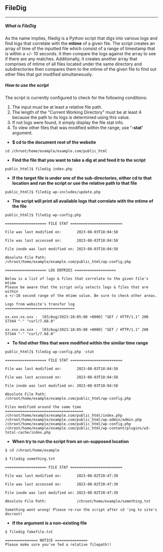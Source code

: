 ## FileDig
-----
##### What is FileDig
As the name implies, filedig is a Python script that digs into various logs and find logs that correlate with the **mtime** of a given file. The script creates an array of time of the inputted file which consist of a range of timestamp that is within a +/- 10 seconds. It then compare the logs against the array to see if there are any matches. Additionally, it creates another array that comprises of mtime of all files located under the same directory and subdirectories then compares them to the mtime of the given file to find out other files that got modified simultaneously.

##### How to use the script
The script is currently configured to check for the following conditions:

1. The input must be at least a relative file path.
2. The length of the "Current Working Directory" must be at least 4 because the path to its logs is determined using this value.
3. If not logs were found, it simply display the file stat info.
4. To view other files that was modified within the range, use **'-stat'** argument.

* **$ cd to the document root of the website**
```
cd /chroot/home/example/example.com/public_html
```
* **Find the file that you want to take a dig at and feed it to the script**
```
public_html]$ filedig index.php
```
* **If the target file is under one of the sub-directories, either cd to that location and run the script or use the relative path to that file**
```
public_html]$ filedig wp-includes/update.php
```

* **The script will print all available logs that correlate with the mtime of the file**
```
public_html]$ filedig wp-config.php

=================== FILE STAT ========================

File was last modified on:       2023-08-03T18:04:58

File was last accessed on:       2023-08-03T18:04:58

File inode was last modified on: 2023-08-03T18:04:58

Absolute File Path:              /chroot/home/example/example.com/public_html/wp-config.php

=================== LOG ENTRIES ===================

Below is a list of logs & files that correlate to the given file's mtime
Please be aware that the script only selects logs & files that are within
a +/-10 second range of the mtime value. Be sure to check other areas.

Logs from website's transfer log
================================

xx.xxx.xx.xxx -  [03/Aug/2023:18:05:00 +0000] "GET / HTTP/1.1" 200 57344 "-" "curl/7.68.0"

xx.xxx.xx.xxx -  [03/Aug/2023:18:05:00 +0000] "GET / HTTP/1.1" 200 57344 "-" "curl/7.68.0"
```

* **To find other files that were modified within the similar time range**

```
public_html]$ filedig wp-config.php -stat

=================== FILE STAT ========================

File was last modified on:       2023-08-03T18:04:58

File was last accessed on:       2023-08-03T18:04:58

File inode was last modified on: 2023-08-03T18:04:58

Absolute File Path:              /chroot/home/example/example.com/public_html/wp-config.php

Files modified around the same time
====================================
/chroot/home/example/example.com/public_html/index.php
/chroot/home/example/example.com/public_html/wp-admin/admin.php
/chroot/home/example/example.com/public_html/wp-config.php
/chroot/home/example/example.com/public_html/wp-content/plugins/w3-total-cache/index.php
```
* **When try to run the script from an un-supposed location**
```
$ cd /chroot/home/example

$ filedig something.txt 

=================== FILE STAT ========================

File was last modified on:       2023-08-02T20:47:39

File was last accessed on:       2023-08-02T20:47:39

File inode was last modified on: 2023-08-02T20:47:39

Absolute File Path:              /chroot/home/example/something.txt

Something went wrong! Please re-run the script after cd 'ing to site's docroot!
```

* **If the argument is a non-existing file**
```
$ filedig fakefile.txt

=============== NOTICE ===============
Please make sure you've fed a relative filepath!!
```
